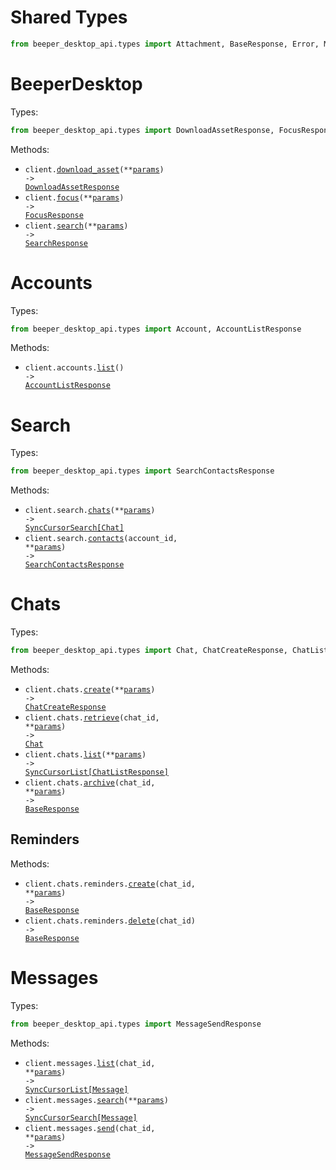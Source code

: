 # Shared Types

```python
from beeper_desktop_api.types import Attachment, BaseResponse, Error, Message, Reaction, User
```

# BeeperDesktop

Types:

```python
from beeper_desktop_api.types import DownloadAssetResponse, FocusResponse, SearchResponse
```

Methods:

- <code title="post /v1/download-asset">client.<a href="./src/beeper_desktop_api/_client.py">download_asset</a>(\*\*<a href="src/beeper_desktop_api/types/client_download_asset_params.py">params</a>) -> <a href="./src/beeper_desktop_api/types/download_asset_response.py">DownloadAssetResponse</a></code>
- <code title="post /v1/focus">client.<a href="./src/beeper_desktop_api/_client.py">focus</a>(\*\*<a href="src/beeper_desktop_api/types/client_focus_params.py">params</a>) -> <a href="./src/beeper_desktop_api/types/focus_response.py">FocusResponse</a></code>
- <code title="get /v1/search">client.<a href="./src/beeper_desktop_api/_client.py">search</a>(\*\*<a href="src/beeper_desktop_api/types/client_search_params.py">params</a>) -> <a href="./src/beeper_desktop_api/types/search_response.py">SearchResponse</a></code>

# Accounts

Types:

```python
from beeper_desktop_api.types import Account, AccountListResponse
```

Methods:

- <code title="get /v1/accounts">client.accounts.<a href="./src/beeper_desktop_api/resources/accounts.py">list</a>() -> <a href="./src/beeper_desktop_api/types/account_list_response.py">AccountListResponse</a></code>

# Search

Types:

```python
from beeper_desktop_api.types import SearchContactsResponse
```

Methods:

- <code title="get /v1/search/chats">client.search.<a href="./src/beeper_desktop_api/resources/search.py">chats</a>(\*\*<a href="src/beeper_desktop_api/types/search_chats_params.py">params</a>) -> <a href="./src/beeper_desktop_api/types/chat.py">SyncCursorSearch[Chat]</a></code>
- <code title="get /v1/search/contacts/{accountID}">client.search.<a href="./src/beeper_desktop_api/resources/search.py">contacts</a>(account_id, \*\*<a href="src/beeper_desktop_api/types/search_contacts_params.py">params</a>) -> <a href="./src/beeper_desktop_api/types/search_contacts_response.py">SearchContactsResponse</a></code>

# Chats

Types:

```python
from beeper_desktop_api.types import Chat, ChatCreateResponse, ChatListResponse
```

Methods:

- <code title="post /v1/chats">client.chats.<a href="./src/beeper_desktop_api/resources/chats/chats.py">create</a>(\*\*<a href="src/beeper_desktop_api/types/chat_create_params.py">params</a>) -> <a href="./src/beeper_desktop_api/types/chat_create_response.py">ChatCreateResponse</a></code>
- <code title="get /v1/chats/{chatID}">client.chats.<a href="./src/beeper_desktop_api/resources/chats/chats.py">retrieve</a>(chat_id, \*\*<a href="src/beeper_desktop_api/types/chat_retrieve_params.py">params</a>) -> <a href="./src/beeper_desktop_api/types/chat.py">Chat</a></code>
- <code title="get /v1/chats">client.chats.<a href="./src/beeper_desktop_api/resources/chats/chats.py">list</a>(\*\*<a href="src/beeper_desktop_api/types/chat_list_params.py">params</a>) -> <a href="./src/beeper_desktop_api/types/chat_list_response.py">SyncCursorList[ChatListResponse]</a></code>
- <code title="post /v1/chats/{chatID}/archive">client.chats.<a href="./src/beeper_desktop_api/resources/chats/chats.py">archive</a>(chat_id, \*\*<a href="src/beeper_desktop_api/types/chat_archive_params.py">params</a>) -> <a href="./src/beeper_desktop_api/types/shared/base_response.py">BaseResponse</a></code>

## Reminders

Methods:

- <code title="post /v1/chats/{chatID}/reminders">client.chats.reminders.<a href="./src/beeper_desktop_api/resources/chats/reminders.py">create</a>(chat_id, \*\*<a href="src/beeper_desktop_api/types/chats/reminder_create_params.py">params</a>) -> <a href="./src/beeper_desktop_api/types/shared/base_response.py">BaseResponse</a></code>
- <code title="delete /v1/chats/{chatID}/reminders">client.chats.reminders.<a href="./src/beeper_desktop_api/resources/chats/reminders.py">delete</a>(chat_id) -> <a href="./src/beeper_desktop_api/types/shared/base_response.py">BaseResponse</a></code>

# Messages

Types:

```python
from beeper_desktop_api.types import MessageSendResponse
```

Methods:

- <code title="get /v1/chats/{chatID}/messages">client.messages.<a href="./src/beeper_desktop_api/resources/messages.py">list</a>(chat_id, \*\*<a href="src/beeper_desktop_api/types/message_list_params.py">params</a>) -> <a href="./src/beeper_desktop_api/types/shared/message.py">SyncCursorList[Message]</a></code>
- <code title="get /v1/search/messages">client.messages.<a href="./src/beeper_desktop_api/resources/messages.py">search</a>(\*\*<a href="src/beeper_desktop_api/types/message_search_params.py">params</a>) -> <a href="./src/beeper_desktop_api/types/shared/message.py">SyncCursorSearch[Message]</a></code>
- <code title="post /v1/chats/{chatID}/messages">client.messages.<a href="./src/beeper_desktop_api/resources/messages.py">send</a>(chat_id, \*\*<a href="src/beeper_desktop_api/types/message_send_params.py">params</a>) -> <a href="./src/beeper_desktop_api/types/message_send_response.py">MessageSendResponse</a></code>
